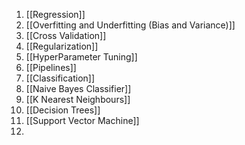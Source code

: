 
1. [[Regression]]
2. [[Overfitting and Underfitting (Bias and Variance)]]
3. [[Cross Validation]]
4. [[Regularization]]
5. [[HyperParameter Tuning]]
6. [[Pipelines]]
7. [[Classification]]
8. [[Naive Bayes Classifier]]
9. [[K Nearest Neighbours]]
10. [[Decision Trees]]
11. [[Support Vector Machine]]
12. 